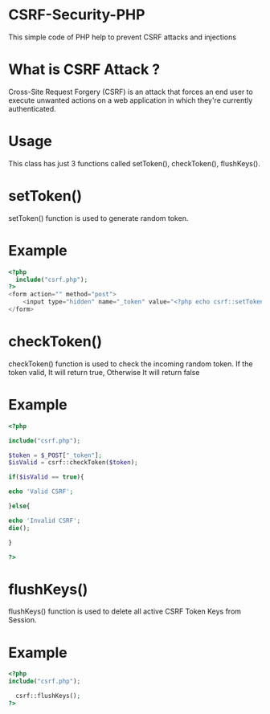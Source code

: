 # CSRF-Security-PHP

This simple code of PHP help to prevent CSRF attacks and injections
<br>

# What is CSRF Attack ?
Cross-Site Request Forgery (CSRF) is an attack that forces an end user to execute unwanted actions on a web application in which they're currently authenticated.
<br>
# Usage
This class has just 3 functions called setToken(), checkToken(), flushKeys().
<br>
# setToken()
setToken() function is used to generate random token. 
# Example
``` php
<?php 
  include("csrf.php");
?>
<form action="" method="post">
    <input type="hidden" name="_token" value="<?php echo csrf::setToken();?>"/>
</form>
```
# checkToken()
checkToken() function is used to check the incoming random token.
If the token valid, It will return true, Otherwise It will return false
# Example
``` php
<?php

include("csrf.php");

$token = $_POST["_token"];
$isValid = csrf::checkToken($token);

if($isValid == true){

echo 'Valid CSRF';

}else{

echo 'Invalid CSRF';
die();

}

?>
```
# flushKeys()
flushKeys() function is used to delete all active CSRF Token Keys from Session.
# Example
``` php
<?php
include("csrf.php");

  csrf::flushKeys();
?>
```
